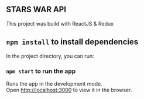 ## STARS WAR API

This project was build with ReactJS & Redux

## `npm install` to install dependencies

In the project directory, you can run:

### `npm start` to run the app

Runs the app in the development mode.<br />
Open [http://localhost:3000](http://localhost:3000) to view it in the browser.
